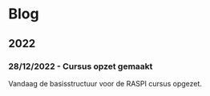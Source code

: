 # Blog

## 2022

### 28/12/2022 - Cursus opzet gemaakt

Vandaag de basisstructuur voor de RASPI cursus opgezet.

